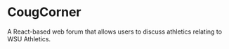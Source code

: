 # CougCorner
A React-based web forum that allows users to discuss athletics relating to WSU Athletics.
